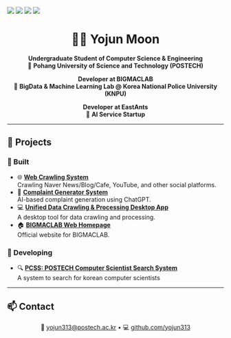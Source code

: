 <p>
  <a href="https://www.python.org" target="_blank"><img src="https://img.shields.io/badge/Python-3776AB?style=for-the-badge&logo=Python&logoColor=white"/></a>
  <a href="https://nodejs.org/ko" target="_blank"><img src="https://img.shields.io/badge/Node.js-339933?style=for-the-badge&logo=Node.js&logoColor=white"/></a>
  <a href="https://www.instagram.com/yo_jjun/" target="_blank"><img src="https://img.shields.io/badge/Instagram-E4405F?style=for-the-badge&logo=Instagram&logoColor=white"/></a>
  <a href="#"><img src="https://img.shields.io/badge/macOS-000000?style=for-the-badge&logo=macOS&logoColor=white"/></a>
</p>


<h1 align="center">👨‍💻 Yojun Moon</h1>

<p align="center">
  <strong>Undergraduate Student of Computer Science & Engineering</strong><br>
  📍 <strong>Pohang University of Science and Technology (POSTECH)</strong>
</p>

<p align="center">
  <strong>Developer at BIGMACLAB</strong><br>
  🏢 <strong>BigData & Machine Learning Lab @ Korea National Police University (KNPU)</strong>
</p>

<p align="center">
  <strong>Developer at EastAnts</strong><br>
  🐜 <strong>AI Service Startup</strong>
</p>

---

## 🚀 Projects

### 🔨 Built
- 🌐 **[Web Crawling System](https://crawler.knpu.re.kr)**  
  Crawling Naver News/Blog/Cafe, YouTube, and other social platforms.
- 🤖 **[Complaint Generator System](http://www.bigmaclab-gpt.kro.kr:112)**  
  AI-based complaint generation using ChatGPT.
- 💻 **[Unified Data Crawling & Processing Desktop App](https://knpu.re.kr/tool)**  
  A desktop tool for data crawling and processing.
- 🏠 **[BIGMACLAB Web Homepage](https://knpu.re.kr)**  
  Official website for BIGMACLAB.

### 🔧 Developing
- 🔍 **[PCSS: POSTECH Computer Scientist Search System](http://pcss.r-e.kr:3000)**  
  A system to search for korean computer scientists

---

## 📫 Contact

<p align="center">
  📧 <a href="mailto:yojun313@postech.ac.kr">yojun313@postech.ac.kr</a> • 
  💻 <a href="https://github.com/yojun313" target="_blank">github.com/yojun313</a>
</p>
